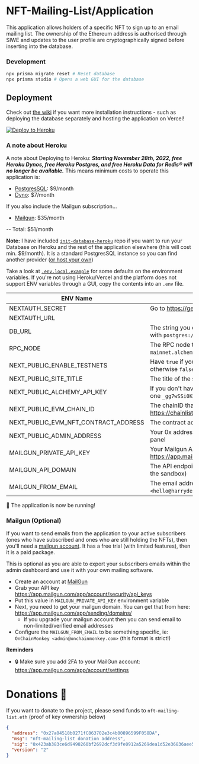 # NFT-Mailing-List/Application

This application allows holders of a specific NFT to sign up to an email mailing list. The ownership of the Ethereum address is authorised through SIWE and updates to the user profile are cryptographically signed before inserting into the database.

### Development

```bash
npx prisma migrate reset # Reset database
npx prisma studio # Opens a web GUI for the database
```

## Deployment

Check out [the wiki](https://github.com/nft-mailing-list/application/wiki/Deployment) if you want more installation instructions - such as deploying the database separately and hosting the application on Vercel!

[![Deploy to Heroku](https://www.herokucdn.com/deploy/button.svg)](https://dashboard.heroku.com/new?template=https%3A%2F%2Fgithub.com%2Fnft-mailing-list%2Fapplication%2Ftree%2Fmain)

### A note about Heroku

A note about Deploying to Heroku: ***Starting November 28th, 2022, free Heroku Dynos, free Heroku Postgres, and free Heroku Data for Redis® will no longer be available.*** This means minimum costs to operate this application is:

* [PostgresSQL](https://elements.heroku.com/addons/heroku-postgresql): $9/month
* [Dyno](https://www.heroku.com/pricing): $7/month

If you also include the Mailgun subscription...

* [Mailgun](https://www.mailgun.com/pricing/): $35/month

-- Total: $51/month


**Note:** I have included [`init-database-heroku`](https://github.com/nft-mailing-list/init-database-heroku) repo if you want to run your Database on Heroku and the rest of the application elsewhere (this will cost min. $9/month). It is a standard PostgresSQL instance so you can find another provider ([or host your own](https://www.digitalocean.com/community/tutorials/how-to-install-postgresql-on-ubuntu-20-04-quickstart))

Take a look at [`.env.local.example`](https://github.com/nft-mailing-list/application/blob/main/.env.local.example) for some defaults on the environment variables. If you're not using Heroku/Vercel and the platform does not support ENV variables through a GUI, copy the contents into an `.env` file.

| ENV Name                             	| Notes                                                                                                                           	|
|--------------------------------------	|---------------------------------------------------------------------------------------------------------------------------------	|
| NEXTAUTH_SECRET                      	| Go to https://generate-secret.now.sh/32 and copy the output                                                                     	|
| NEXTAUTH_URL                         	|                                                                                                                                 	|
| DB_URL                               	| The string you copied in the database application, starting with `postgres://`                                                  	|
| RPC_NODE                             	| The RPC node to check chain state (ie: `https://eth-mainnet.alchemyapi.io/v2/_gg7wSSi0KMBsdKnGVfHDueq6xMB9EkC`)                 	|
| NEXT_PUBLIC_ENABLE_TESTNETS          	| Have `true` if you want to enable testnets on connection, otherwise `false`                                                     	|
| NEXT_PUBLIC_SITE_TITLE               	| The title of the site                                                                                                           	|
| NEXT_PUBLIC_ALCHEMY_API_KEY          	| If you don't have an [alchemy key](https://www.alchemy.com/) then use the default public one `_gg7wSSi0KMBsdKnGVfHDueq6xMB9EkC` 	|
| NEXT_PUBLIC_EVM_CHAIN_ID             	| The chainID that your NFT contract is on, see https://chainlist.org/ if you are unsure                                          	|
| NEXT_PUBLIC_EVM_NFT_CONTRACT_ADDRESS 	| The contract address of your NFTs                                                                                               	|
| NEXT_PUBLIC_ADMIN_ADDRESS            	| Your 0x address. SIWE with this address to access the admin panel                                                               	|
| MAILGUN_PRIVATE_API_KEY               | Your Mailgun API key https://app.mailgun.com/app/account/security/api_keys                                                        |
| MAILGUN_API_DOMAIN                    | The API endpoint for mailgun (this will change if you're using the sandbox)                                                       |
| MAILGUN_FROM_EMAIL                    | The email address to send these emails from (ie: `Harry Denley <hello@harrydenley.com>`)                                          |

🎉 The application is now be running!
### Mailgun (Optional)

If you want to send emails from the application to your active subscribers (ones who have subscribed and ones who are still holding the NFTs), then you'll need a [mailgun account](https://mailgun.com). It has a free trial (with limited features), then it is a paid package.

This is optional as you are able to export your subscribers emails within the admin dashboard and use it with your own mailing software.

* Create an account at [MailGun](https://mailgun.com)
* Grab your API key https://app.mailgun.com/app/account/security/api_keys
* Put this value in `MAILGUN_PRIVATE_API_KEY` environment variable
* Next, you need to get your mailgun domain. You can get that from here: https://app.mailgun.com/app/sending/domains/
   * If you upgrade your mailgun account then you can send email to non-limited/verified email addresses
* Configure the `MAILGUN_FROM_EMAIL` to be something specific, ie: `OnChainMonkey <admin@onchainmonkey.com>` (this format is strict!)

**Reminders**

* 🔒 Make sure you add 2FA to your MailGun account: https://app.mailgun.com/app/account/settings

# Donations 💖

If you want to donate to the project, please send funds to `nft-mailing-list.eth` (proof of key ownership below)

```json
{
  "address": "0x27a04518b0271fC863702e3c4b00896599F058DA",
  "msg": "nft-mailing-list donation address",
  "sig": "0x423ab383ce6d9490260bf2692dcf3d9fe0912a5269dea1d52e36836aee5380ce1a47759adac9d8d9a7e192699636386c0411a4d9bb7200a07045b34e5317d7091c",
  "version": "2"
}
```